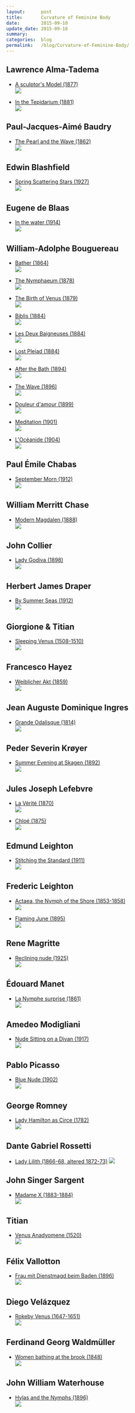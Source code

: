 ```yaml
---
layout:      post
title:       Curvature of Feminine Body
date:        2015-09-10
update_date: 2015-09-18
summary:     
categories:  blog
permalink:   /blog/Curvature-of-Feminine-Body/
---
```


## Lawrence Alma-Tadema

* [A sculptor's Model (1877)][lat-asm-l]  
![][lat-asm-i]

* [In the Tepidarium (1881)][lat-itt-l]  
![][lat-itt-i]

## Paul-Jacques-Aimé Baudry

* [The Pearl and the Wave (1862)][pjab-tpatw-l]  
![][pjab-tpatw-i]

[pjab-tpatw-l]: https://commons.wikimedia.org/wiki/File:Baudry_paul_the_wave_and_the_pearl.jpg
[pjab-tpatw-i]: https://upload.wikimedia.org/wikipedia/commons/b/b5/Baudry_paul_the_wave_and_the_pearl.jpg

## Edwin Blashfield

* [Spring Scattering Stars (1927)][eb-scs-l]  
![][eb-scs-i]

[eb-scs-l]: https://commons.wikimedia.org/wiki/File:Edwin_Blashfield_-_Spring_Scattering_Stars.jpg
[eb-scs-i]: https://upload.wikimedia.org/wikipedia/commons/9/97/Edwin_Blashfield_-_Spring_Scattering_Stars.jpg

## Eugene de Blaas

* [In the water (1914)][edb-itw-l]  
![][edb-itw-i]

[edb-itw-l]: https://commons.wikimedia.org/wiki/File:Eugene_de_Blaas_In_the_water.jpg
[edb-itw-i]: https://upload.wikimedia.org/wikipedia/commons/d/d9/Eugene_de_Blaas_In_the_water.jpg

## William-Adolphe Bouguereau

<!-- * [Nymphs and Satyr (1873)](https://commons.wikimedia.org/wiki/File:Nymphs_and_Satyr,_by_William-Adolphe_Bouguereau.jpg)  
![](https://upload.wikimedia.org/wikipedia/commons/3/32/Nymphs_and_Satyr,_by_William-Adolphe_Bouguereau.jpg) -->
* [Bather (1864)][wab-ba-l]  
![][wab-ba-i]

* [The Nymphaeum (1878)][wab-tn-l]  
![][wab-tn-i]

* [The Birth of Venus (1879)][wab-tbov-l]  
![][wab-tbov-i]

* [Biblis (1884)][wab-b-l]  
![][wab-b-i]

* [Les Deux Baigneuses (1884)][wab-ldb-l]  
![][wab-ldb-i]

* [Lost Pleiad (1884)][wab-lp-l]  
![][wab-lp-i]

* [After the Bath (1894)][wab-atb-l]  
![][wab-atb-i]

* [The Wave (1896)][wab-tw-l]  
![][wab-tw-i]

* [Douleur d'amour (1899)][wab-dd-l]  
![][wab-dd-i]

* [Meditation (1901)][wab-m-l]  
![][wab-m-i]

* [L'Océanide (1904)][wab-lo-l]  
![][wab-lo-i]

[wab-m-l]: https://commons.wikimedia.org/wiki/File:William-Adolphe_Bouguereau_(1825-1905)_-_Meditation_(1901).jpg
[wab-m-i]: https://upload.wikimedia.org/wikipedia/commons/9/99/William-Adolphe_Bouguereau_(1825-1905)_-_Meditation_(1901).jpg
[wab-atb-l]: https://commons.wikimedia.org/wiki/File:William-Adolphe_Bouguereau_(1825-1905)_-_After_the_Bath_(1894).jpg
[wab-atb-i]: https://upload.wikimedia.org/wikipedia/commons/c/c8/William-Adolphe_Bouguereau_(1825-1905)_-_After_the_Bath_(1894).jpg
[wab-dd-l]: https://commons.wikimedia.org/wiki/File:William-Adolphe_Bouguereau_(1825-1905)_-_Elegy_(1899).jpg
[wab-dd-i]: https://upload.wikimedia.org/wikipedia/commons/f/fa/William-Adolphe_Bouguereau_(1825-1905)_-_Elegy_(1899).jpg
[wab-lo-l]: https://commons.wikimedia.org/wiki/File:William-Adolphe_Bouguereau_(1825-1905)_-_Ocean_Nymph_(L'océanide)(1904).jpg
[wab-lo-i]: https://upload.wikimedia.org/wikipedia/commons/c/c7/William-Adolphe_Bouguereau_(1825-1905)_-_Ocean_Nymph_(L'océanide)(1904).jpg
[wab-lp-l]: https://commons.wikimedia.org/wiki/File:William-Adolphe_Bouguereau_(1825-1905)_-_Lost_Pleiad_(1884).jpg
[wab-lp-i]: https://upload.wikimedia.org/wikipedia/commons/d/dc/William-Adolphe_Bouguereau_(1825-1905)_-_Lost_Pleiad_(1884).jpg
[wab-ldb-l]: https://commons.wikimedia.org/wiki/File:William-Adolphe_Bouguereau_(1825-1905)_-_Les_Deux_Baigneuses_(1884).jpg
[wab-ldb-i]: https://upload.wikimedia.org/wikipedia/commons/5/5a/William-Adolphe_Bouguereau_(1825-1905)_-_Les_Deux_Baigneuses_(1884).jpg
[wab-ba-l]: https://commons.wikimedia.org/wiki/File:Bouguereau_-_Baigneuse.jpg
[wab-ba-i]: https://upload.wikimedia.org/wikipedia/commons/e/e3/Bouguereau_-_Baigneuse.jpg
[wab-tn-l]: https://commons.wikimedia.org/wiki/File:William-Adolphe_Bouguereau_(1825-1905)_-_The_Nymphaeum_(1878).jpg
[wab-tn-i]: https://upload.wikimedia.org/wikipedia/commons/8/81/William-Adolphe_Bouguereau_(1825-1905)_-_The_Nymphaeum_(1878).jpg
[wab-b-l]: https://commons.wikimedia.org/wiki/File:William-Adolphe_Bouguereau_(1825-1905)_-_Biblis_(1884).jpg
[wab-b-i]: https://upload.wikimedia.org/wikipedia/commons/a/a1/William-Adolphe_Bouguereau_(1825-1905)_-_Biblis_(1884).jpg
[wab-tw-l]: https://commons.wikimedia.org/wiki/File:William-Adolphe_Bouguereau_(1825-1905)_-_The_Wave_(1896).jpg
[wab-tw-i]: https://upload.wikimedia.org/wikipedia/commons/6/6e/William-Adolphe_Bouguereau_(1825-1905)_-_The_Wave_(1896).jpg
[wab-tbov-l]: https://commons.wikimedia.org/wiki/File:William-Adolphe_Bouguereau_(1825-1905)_-_The_Birth_of_Venus_(1879).jpg
[wab-tbov-i]: https://upload.wikimedia.org/wikipedia/commons/b/bb/William-Adolphe_Bouguereau_(1825-1905)_-_The_Birth_of_Venus_(1879).jpg

<!-- ## Alexandre Cabanel

* [The Birth of Venus (1875)][ac-tbov-l]  
![][ac-tbov-i] -->

[ac-tbov-l]: https://commons.wikimedia.org/wiki/File:1863_Alexandre_Cabanel_-_The_Birth_of_Venus.jpg
[ac-tbov-i]: https://upload.wikimedia.org/wikipedia/commons/f/f6/1863_Alexandre_Cabanel_-_The_Birth_of_Venus.jpg

## Paul Émile Chabas

* [September Morn (1912)][pec-sm-l]  
![][pec-sm-i]

[pec-sm-l]: https://commons.wikimedia.org/wiki/File:Paul_Chabas_September_Morn_The_Metropolitan_Museum_of_Art.jpg
[pec-sm-i]: https://upload.wikimedia.org/wikipedia/commons/6/6d/Paul_Chabas_September_Morn_The_Metropolitan_Museum_of_Art.jpg

## William Merritt Chase

* [Modern Magdalen (1888)][wmc-mm-l]  
![][wmc-mm-i]

[wmc-mm-l]: https://commons.wikimedia.org/wiki/File:Chase_William_Merritt_Modern_Magdalen_1888.jpg
[wmc-mm-i]: https://upload.wikimedia.org/wikipedia/commons/2/29/Chase_William_Merritt_Modern_Magdalen_1888.jpg

## John Collier

* [Lady Godiva (1898)][jc-lg-l]  
![][jc-lg-i]

[jc-lg-l]: https://commons.wikimedia.org/wiki/File:Lady_Godiva_(John_Collier,_c._1897).jpg
[jc-lg-i]: https://upload.wikimedia.org/wikipedia/commons/0/0c/Lady_Godiva_(John_Collier,_c._1897).jpg

## Herbert James Draper

* [By Summer Seas (1912)][hjd-bss-l]  
![][hjd-bss-i]

[hjd-bss-l]: https://commons.wikimedia.org/wiki/File:Herbert_James_Draper,_By_Summer_Seas.jpg
[hjd-bss-i]: https://upload.wikimedia.org/wikipedia/commons/1/1f/Herbert_James_Draper,_By_Summer_Seas.jpg

<!-- ## Eyvind Earle

* [Rain Shower (1986)](http://www.wikiart.org/en/eyvind-earle/rain-shower)  
![](http://uploads3.wikiart.org/images/eyvind-earle/rain-shower.jpg) -->

## Giorgione & Titian

* [Sleeping Venus (1508-1510)][gt-sv-l]  
![][gt-sv-i]

<!-- ## Johnn William Godward

* [In the Tepidarium (1913)][jwg-itt-l]  
![][jwg-itt-i] -->

## Francesco Hayez

* [Weiblicher Akt (1859)][fh-wa-l]  
![][fh-wa-i]

[fh-wa-l]: https://commons.wikimedia.org/wiki/File:Francesco_Hayez_060.jpg
[fh-wa-i]: https://upload.wikimedia.org/wikipedia/commons/8/88/Francesco_Hayez_060.jpg

## Jean Auguste Dominique Ingres

* [Grande Odalisque (1814)][jadi-go-l]  
![][jadi-go-i]

<!-- * [The Source (1856)][jadi-ts-l]  
![][jadi-ts-i] -->

[jadi-ts-l]: https://commons.wikimedia.org/wiki/File:Ingres,_The_source.jpg
[jadi-ts-i]: https://upload.wikimedia.org/wikipedia/commons/b/bd/Ingres,_The_source.jpg
[jadi-go-l]: https://commons.wikimedia.org/wiki/File:Ingre,_Grande_Odalisque.jpg
[jadi-go-i]: https://upload.wikimedia.org/wikipedia/commons/d/df/Ingre,_Grande_Odalisque.jpg

## Peder Severin Krøyer

* [Summer Evening at Skagen (1892)][psk-seas-l]  
![][psk-seas-i]

[psk-seas-l]: https://commons.wikimedia.org/wiki/File:Summer_evening_at_Skagen_-_P.S._Krøyer_-_Google_Cultural_Institute.jpg
[psk-seas-i]: https://upload.wikimedia.org/wikipedia/commons/2/2f/Summer_evening_at_Skagen_-_P.S._Krøyer_-_Google_Cultural_Institute.jpg

## Jules Joseph Lefebvre

* [La Vérité (1870)][jjl-lv-l]  
![][jjl-lv-i]

* [Chloé (1875)][jjl-c-l]  
![][jjl-c-i]

[jjl-lv-l]: https://commons.wikimedia.org/wiki/File:La_Vérité,_par_Jules_Joseph_Lefebvre.jpg
[jjl-lv-i]: https://upload.wikimedia.org/wikipedia/commons/1/17/La_Vérité,_par_Jules_Joseph_Lefebvre.jpg
[jjl-c-l]: https://commons.wikimedia.org/wiki/File:Chloé,_par_Jules_Joseph_Lefebvre.jpg
[jjl-c-i]: https://upload.wikimedia.org/wikipedia/commons/5/50/Chloé,_par_Jules_Joseph_Lefebvre.jpg

## Edmund Leighton

* [Stitching the Standard (1911)][el-sts-l]  
![][el-sts-i]

[el-sts-l]: https://commons.wikimedia.org/wiki/File:Leighton-Stitching_the_Standard.jpg
[el-sts-i]: https://upload.wikimedia.org/wikipedia/commons/0/0c/Leighton-Stitching_the_Standard.jpg

## Frederic Leighton

* [Actaea, the Nymph of the Shore (1853-1858)][fl-a-l]  
![][fl-a-i]

* [Flaming June (1895)][fl-fj-l]  
![][fl-fj-i]

[fl-fj-l]: https://commons.wikimedia.org/wiki/File:Flaming_June,_by_Frederic_Lord_Leighton_(1830-1896).jpg
[fl-fj-i]: https://upload.wikimedia.org/wikipedia/commons/8/8d/Flaming_June,_by_Frederic_Lord_Leighton_(1830-1896).jpg
[fl-a-l]: https://commons.wikimedia.org/wiki/File:1868_Frederic_Leighton_-_Actaea.jpg
[fl-a-i]: https://upload.wikimedia.org/wikipedia/commons/7/7d/1868_Frederic_Leighton_-_Actaea.jpg

## Rene Magritte

* [Reclining nude (1925)][rm-rn-l]  
![][rm-rn-i]

[rm-rn-l]: http://www.wikiart.org/en/rene-magritte/reclining-nude-1925
[rm-rn-i]: http://uploads6.wikiart.org/images/rene-magritte/reclining-nude-1925(1).jpg

## Édouard Manet

* [La Nymphe surprise (1861)][em-lns-l]  
![][em-lns-i]

[em-lns-l]: https://commons.wikimedia.org/wiki/File:Édouard_MANET_-_La_Nymphe_surprise_-_Google_Art_Project.jpg
[em-lns-i]: https://upload.wikimedia.org/wikipedia/commons/9/92/Édouard_MANET_-_La_Nymphe_surprise_-_Google_Art_Project.jpg

## Amedeo Modigliani

* [Nude Sitting on a Divan (1917)][am-nsoad-l]  
![][am-nsoad-i]

[am-nsoad-l]: https://commons.wikimedia.org/wiki/File:Amedeo_Modigliani_063.jpg
[am-nsoad-i]: https://upload.wikimedia.org/wikipedia/commons/c/cc/Amedeo_Modigliani_063.jpg

## Pablo Picasso

* [Blue Nude (1902)][pp-bn-l]  
![][pp-bn-i]

[pp-bn-l]: http://www.pablopicasso.org/blue-nude.jsp
[pp-bn-i]: http://www.pablopicasso.org/images/paintings/blue-nude.jpg

## George Romney

* [Lady Hamilton as Circe (1782)][gr-lhac-l]  
![][gr-lhac-i]

[gr-lhac-l]: https://commons.wikimedia.org/wiki/File:George_Romney_-_Lady_Hamilton_as_Circe.jpg
[gr-lhac-i]: https://upload.wikimedia.org/wikipedia/commons/a/ae/George_Romney_-_Lady_Hamilton_as_Circe.jpg

## Dante Gabriel Rossetti

* [Lady Lilith (1866-68, altered 1872-73)][dgr-ll-l] 
![][dgr-ll-i]

[dgr-ll-l]: https://commons.wikimedia.org/wiki/File:Lady-Lilith.jpg
[dgr-ll-i]: https://upload.wikimedia.org/wikipedia/commons/8/86/Lady-Lilith.jpg

## John Singer Sargent

* [Madame X (1883-1884)][jss-mx-l]  
![][jss-mx-i]

[jss-mx-l]: https://commons.wikimedia.org/wiki/File:Madame_X_(Madame_Pierre_Gautreau),_John_Singer_Sargent,_1884_(unfree_frame_crop).jpg
[jss-mx-i]: https://upload.wikimedia.org/wikipedia/commons/a/a4/Madame_X_(Madame_Pierre_Gautreau),_John_Singer_Sargent,_1884_(unfree_frame_crop).jpg

## Titian

* [Venus Anadyomene (1520)][t-va-l]  
![][t-va-i]

## Félix Vallotton

* [Frau mit Dienstmagd beim Baden (1896)][fv-fmdbb-l]  
![][fv-fmdbb-i]

[fv-fmdbb-l]: https://commons.wikimedia.org/wiki/File:Valloton_Frau_mit_Dienstmagd_beim_Baden.jpg
[fv-fmdbb-i]: https://upload.wikimedia.org/wikipedia/commons/f/fb/Valloton_Frau_mit_Dienstmagd_beim_Baden.jpg

## Diego Velázquez

* [Rokeby Venus (1647-1651)][dv-rv-l]  
![][dv-rv-i]

[dv-rv-l]: https://commons.wikimedia.org/wiki/File:RokebyVenus.jpg
[dv-rv-i]: https://upload.wikimedia.org/wikipedia/commons/7/7c/RokebyVenus.jpg

## Ferdinand Georg Waldmüller

* [Women bathing at the brook (1848)][fgw-wbatb-l]  
![][fgw-wbatb-i]

[fgw-wbatb-l]: https://commons.wikimedia.org/wiki/File:Waldmüller_-_Badende_Frauen_am_Waldbach_-_1848.jpg
[fgw-wbatb-i]: https://upload.wikimedia.org/wikipedia/commons/1/12/Waldm%C3%BCller_-_Badende_Frauen_am_Waldbach_-_1848.jpg

## John William Waterhouse

* [Hylas and the Nymphs (1896)][jww-hatn-l]  
![][jww-hatn-i]

[jww-hatn-l]: https://commons.wikimedia.org/wiki/File:Waterhouse_Hylas_and_the_Nymphs_Manchester_Art_Gallery_1896.15.jpg
[jww-hatn-i]: https://upload.wikimedia.org/wikipedia/commons/b/bd/Waterhouse_Hylas_and_the_Nymphs_Manchester_Art_Gallery_1896.15.jpg

<!--  -->

[t-va-l]: https://commons.wikimedia.org/wiki/File:TITIAN_-_Venus_Anadyomene_(National_Galleries_of_Scotland,_c._1520._Oil_on_canvas,_75.8_x_57.6_cm).jpg
[t-va-i]: https://upload.wikimedia.org/wikipedia/commons/5/55/TITIAN_-_Venus_Anadyomene_(National_Galleries_of_Scotland,_c._1520._Oil_on_canvas,_75.8_x_57.6_cm).jpg
[jwg-itt-l]: https://commons.wikimedia.org/wiki/File:Godward-In_the_Tepidarium-1913.jpg
[jwg-itt-i]: https://upload.wikimedia.org/wikipedia/commons/6/6b/Godward-In_the_Tepidarium-1913.jpg
[gt-sv-l]: https://commons.wikimedia.org/wiki/File:Giorgione_-_Sleeping_Venus_-_Google_Art_Project_2.jpg
[gt-sv-i]: https://upload.wikimedia.org/wikipedia/commons/8/86/Giorgione_-_Sleeping_Venus_-_Google_Art_Project_2.jpg
[lat-asm-l]: https://commons.wikimedia.org/wiki/File:A_Sculptors_Model.jpg
[lat-asm-i]: https://upload.wikimedia.org/wikipedia/commons/0/0d/A_Sculptors_Model.jpg
[lat-itt-l]: https://commons.wikimedia.org/wiki/File:Tepidarium_Lawrence_Alma-Tadema_(1836-1912).jpg
[lat-itt-i]: https://upload.wikimedia.org/wikipedia/commons/7/7d/Tepidarium_Lawrence_Alma-Tadema_(1836-1912).jpg